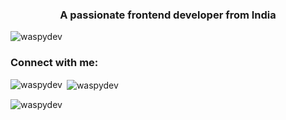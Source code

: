 <h3 align="center">A passionate frontend developer from India</h3>

<p align="left"> <img src="https://komarev.com/ghpvc/?username=waspydev&label=Profile%20views&color=0e75b6&style=flat" alt="waspydev" /> </p>

<h3 align="left">Connect with me:</h3>
<p align="left">
</p>

<p><img align="left" src="https://github-readme-stats.vercel.app/api/top-langs?username=waspydev&show_icons=true&locale=en&layout=compact&bg_color=1F222E" alt="waspydev" /></p>

<p>&nbsp;<img align="center" src="https://github-readme-stats.vercel.app/api?username=waspydev&show_icons=true&locale=en&theme=react&hide_border=true&bg_color=1F222E&title_color=F85D7F&icon_color=F8D866" alt="waspydev" /></p>

<p><img align="center" src="https://github-readme-streak-stats.herokuapp.com/?user=waspydev&bg_color=1F222E" alt="waspydev" /></p>
